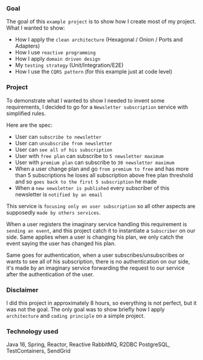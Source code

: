### Goal

The goal of this `example project` is to show how I create most of my project.
What I wanted to show:

- How I apply the `clean architecture` (Hexagonal / Onion / Ports and Adapters)
- How I use `reactive programming`
- How I apply `domain driven design`
- My `testing strategy` (Unit/Integration/E2E)
- How I use the `CQRS pattern` (for this example just at code level)

### Project

To demonstrate what I wanted to show I needed to invent some requirements, I decided to go for a `Newsletter subscription` service with simplified rules.

Here are the spec:

- User can `subscribe to newsletter`
- User can `unsubscribe from newsletter`
- User can `see all of his subscription`
- User with `free plan` can subscribe to `5 newsletter maximum`
- User with `premium plan` can subscribe to `30 newsletter maximum`
- When a user change plan and go `from premium to free` and has more than 5 subscriptions he loses all subscription above free plan threshold and so `goes back to the first 5 subscription` he made
- When a `new newsletter is published` every subscriber of this newsletter is `notified by an email`

This service is `focusing only on user subscription` so all other aspects are supposedly `made by others services`.

When a user registers the imaginary service handling this requirement is `sending an event`, and this project catch it to instantiate a `Subscriber` on our side. Same applies when a user is changing his plan, we only catch the event saying the user has changed his plan.

Same goes for authentication, when a user subscribes/unsubscribes or wants to see all of his subscription, there is no authentication on our side, it's made by an imaginary service forwarding the request to our service after the authentication of the user.

### Disclaimer

I did this project in approximately 8 hours, so everything is not perfect, but it was not the goal. The only goal was to show briefly how I apply `architecture` and `coding principle` on a simple project.

### Technology used

Java 16, Spring, Reactor, Reactive RabbitMQ, R2DBC PostgreSQL, TestContainers, SendGrid
